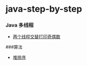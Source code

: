 # java-step-by-step
### Java 多线程
- [两个线程交替打印奇偶数](concurrent/basic/src/main/java/com/dh/concurrent/lock/AlternatePrint.java)

###算法
- [堆排序](sort/src/main/java/com/dh/basic/al/HeapSort.java)
